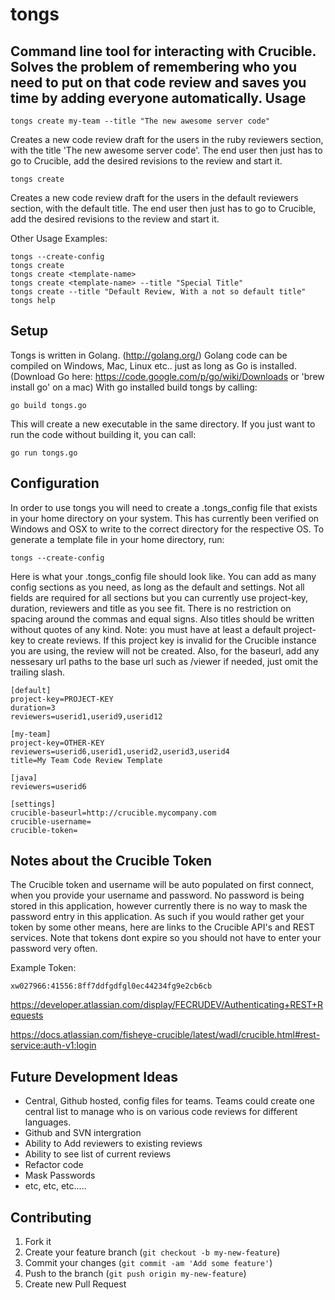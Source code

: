 tongs
================================
Command line tool for interacting with Crucible. Solves the problem of 
remembering who you need to put on that code review and saves you time 
by adding everyone automatically.
Usage
--------------------------------
    tongs create my-team --title "The new awesome server code"

Creates a new code review draft for the users in the ruby reviewers section,
with the title 'The new awesome server code'. The end user then just has to go to
Crucible, add the desired revisions to the review and start it. 

    tongs create

Creates a new code review draft for the users in the default reviewers section,
with the default title. The end user then just has to go to
Crucible, add the desired revisions to the review and start it. 

Other Usage Examples:

    tongs --create-config
    tongs create
    tongs create <template-name>
    tongs create <template-name> --title "Special Title"
    tongs create --title "Default Review, With a not so default title"
    tongs help

Setup
--------------------------------
Tongs is written in Golang. (http://golang.org/) Golang code can be compiled on 
Windows, Mac, Linux etc.. just as long as Go is installed.
(Download Go here: https://code.google.com/p/go/wiki/Downloads or 'brew install go' on a mac) 
With go installed build tongs by calling:
    
    go build tongs.go
    
This will create a new executable in the same directory.
If you just want to run the code without building it, you can call:

    go run tongs.go

Configuration
---------------------

In order to use tongs you will need to create a .tongs_config file that 
exists in your home directory on your system. This has currently been verified
on Windows and OSX to write to the correct directory for the respective OS.
To generate a template file in your home directory, run:

    tongs --create-config

Here is what your .tongs_config file should look like. You can add as many config sections 
as you need, as long as the default and settings. Not all fields are required for all sections
but you can currently use project-key, duration, reviewers and title as you see fit. There is no restriction on spacing 
around the commas and equal signs. Also titles should be written without quotes of any kind. 
Note: you must have at least a default project-key to create reviews. If this project key is invalid for the Crucible instance you are using, the review will not be created. Also, for the baseurl, add any nessesary url paths to the base url such as /viewer if needed, just omit the trailing slash.

    [default]
    project-key=PROJECT-KEY
    duration=3
    reviewers=userid1,userid9,userid12

    [my-team]
    project-key=OTHER-KEY
    reviewers=userid6,userid1,userid2,userid3,userid4
    title=My Team Code Review Template

    [java]
    reviewers=userid6

    [settings]
    crucible-baseurl=http://crucible.mycompany.com
    crucible-username=
    crucible-token=
    
Notes about the Crucible Token
-------------------------------

The Crucible token and username will be auto populated on first connect, when you provide your username 
and password. No password is being stored in this application, however currently there is no way to mask 
the password entry in this application. As such if you would rather get your token by some other means, 
here are links to the Crucible API's and REST services. Note that tokens dont expire so you should not 
have to enter your password very often.

Example Token:
    
    xw027966:41556:8ff7ddfgdfgl0ec44234fg9e2cb6cb

https://developer.atlassian.com/display/FECRUDEV/Authenticating+REST+Requests

https://docs.atlassian.com/fisheye-crucible/latest/wadl/crucible.html#rest-service:auth-v1:login





Future Development Ideas
--------------------------------------------

* Central, Github hosted, config files for teams. Teams could create one central list to manage who is on various code reviews for different languages.
* Github and SVN intergration
* Ability to Add reviewers to existing reviews
* Ability to see list of current reviews
* Refactor code
* Mask Passwords
* etc, etc, etc.....


## Contributing

1. Fork it
2. Create your feature branch (`git checkout -b my-new-feature`)
3. Commit your changes (`git commit -am 'Add some feature'`)
4. Push to the branch (`git push origin my-new-feature`)
5. Create new Pull Request

